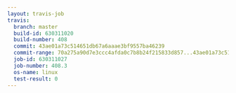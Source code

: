 ```yaml
---
layout: travis-job
travis:
  branch: master
  build-id: 630311020
  build-number: 408
  commit: 43ae01a73c514651db67a6aaae3bf9557ba46239
  commit-range: 70a275a90d7e3ccc4afda0c7b8b24f215833d857...43ae01a73c514651db67a6aaae3bf9557ba46239
  job-id: 630311027
  job-number: 408.3
  os-name: linux
  test-result: 0
---
```

